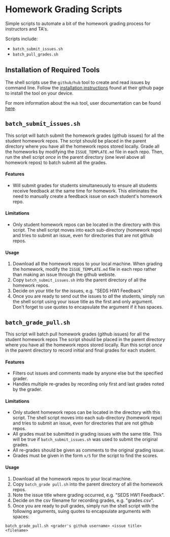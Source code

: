 # Homework Grading Scripts

Simple scripts to automate a bit of the homework grading process for instructors and TA's.

Scripts include:  

* `batch_submit_issues.sh`   
* `batch_pull_grades.sh`


## Installation of Required Tools

The shell scripts use the `github/hub` tool to create and read issues by command line. Follow the [installation instructions](https://github.com/github/hub) found at their github page to install the tool on your device.

For more information about the `Hub` tool, user documentation can be found [here](https://hub.github.com/hub.1.html).


## `batch_submit_issues.sh`

This script will batch submit the homework grades (github issues) for all the student homework repos. The script should be placed in the parent directory where you have all the homework repos stored locally. Grade all the homeworks by modifying the `ISSUE_TEMPLATE.md` file in each repo. Then, run the shell script _once_ in the parent directory (one level above all homework repos) to batch submit all the grades.

#### Features
* Will submit grades for students simultaneously to ensure all students receive feedback at the same time for homework. This eliminates the need to manually create a feedback issue on each student's homework repo.

#### Limitations
* Only student homework repos can be located in the directory with this script. The shell script moves into each sub-directory (homework repo) and tries to submit an issue, even for directories that are not github repos.

#### Usage
1. Download all the homework repos to your local machine. When grading the homework, modify the ```ISSUE_TEMPLATE.md``` file in each repo rather than making an issue through the github webiste.
2. Copy ```batch_submit_issues.sh``` into the parent directory of all the homework repos.
3. Decide on your title for the issues, e.g. "SEDS HW1 Feedback"
4. Once you are ready to send out the issues to _all_ the students, simply run the shell script using your issue title as the first and only argument.  Don't forget to use quotes to encapsulate the argument if it has spaces.


## `batch_grade_pull.sh`

This script will batch pull homework grades (github issues) for all the student homework repos The script should be placed in the parent directory where you have all the homework repos stored locally. Run this script _once_ in the parent directory to record initial and final grades for each student.

#### Features
* Filters out issues and comments made by anyone else but the specified grader.  
* Handles multiple re-grades by recording only first and last grades noted by the grader.

#### Limitations
* Only student homework repos can be located in the directory with this script. The shell script moves into each sub-directory (homework repo) and tries to submit an issue, even for directories that are not github repos.
* All grades must be submitted in grading issues with the same title. This will be true if `batch_submit_issues.sh` was used to submit the original grades.  
* All re-grades should be given as comments to the original grading issue.  
* Grades must be given in the form `x/5` for the script to find the scores.

#### Usage

1. Download all the homework repos to your local machine.
2. Copy ```batch_grade pull.sh``` into the parent directory of all the homework repos.
3. Note the issue title where grading occurred, e.g. "SEDS HW1 Feedback".
4. Decide on the csv filename for recording grades, e.g. "grades.csv".
5. Once you are ready to pull grades, simply run the shell script with the following arguments, suing quotes to encapsulate arguments with spaces:

`batch_grade_pull.sh <grader's github username> <issue title> <filename>`
